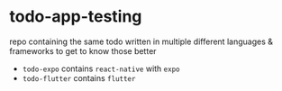 # todo-app-testing

repo containing the same todo written in multiple different languages & frameworks to get to know those better

- ``todo-expo`` contains ``react-native`` with ``expo``
- ``todo-flutter`` contains ``flutter``